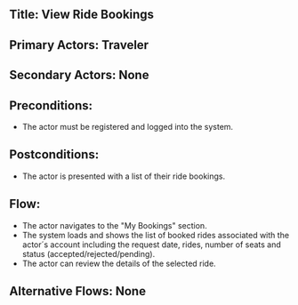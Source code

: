 ## Title: View Ride Bookings

## Primary Actors: Traveler
## Secondary Actors: None

## Preconditions:
- The actor must be registered and logged into the system.

## Postconditions:
- The actor is presented with a list of their ride bookings.

## Flow:
- The actor navigates to the "My Bookings" section.
- The system loads and shows the list of booked rides associated with the actor´s account including the request date, rides, number of seats and status
  (accepted/rejected/pending).
- The actor can review the details of the selected ride.

## Alternative Flows: None